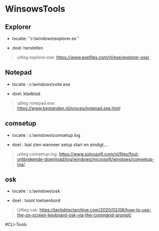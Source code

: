 # WinsowsTools
## Explorer
- locatie: ''c:\windows\explorer.ex''

- doel: herstellen

> uitleg explorer.exe:
https://www.exefiles.com/nl/exe/explorer-exe/

## Notepad
- locatie : c:\windows\note.exe

- doel: kladblad

> uitleg notepad.exe:
https://www.bestanden.nl/proces/notepad.exe.html

## comsetup
- locatie : c:\windows\comsetup.log

- doel : laat zien wanneer setup start en eindigt,...

> uitleg comsetup.log:
https://www.solvusoft.com/nl/files/fout-ontbrekende-download/log/windows/microsoft/windows/comsetup-log/

## osk
- locatie : c:\windows\osk

- doel : toont toetsenbord

>Uitleg osk: 
https://techdirectarchive.com/2020/02/08/how-to-use-the-on-screen-keyboard-osk-via-the-command-prompt/



#CLI-Tools


